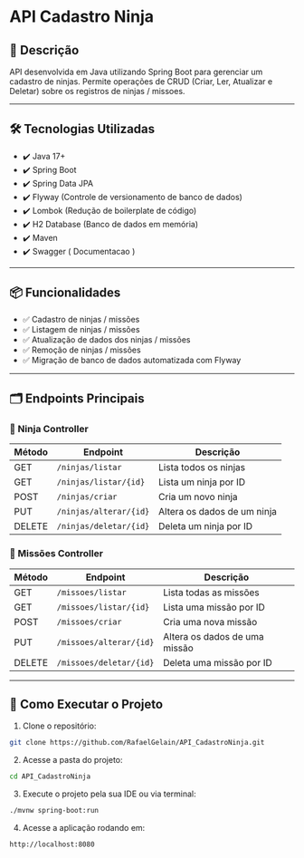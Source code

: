 # API Cadastro Ninja

## 📑 Descrição

API desenvolvida em Java utilizando Spring Boot para gerenciar um cadastro de ninjas. 
Permite operações de CRUD (Criar, Ler, Atualizar e Deletar) sobre os registros de ninjas / missoes.

---

## 🛠️ Tecnologias Utilizadas

- ✔️ Java 17+
- ✔️ Spring Boot
- ✔️ Spring Data JPA
- ✔️ Flyway (Controle de versionamento de banco de dados)
- ✔️ Lombok (Redução de boilerplate de código)
- ✔️ H2 Database (Banco de dados em memória)
- ✔️ Maven
- ✔️ Swagger ( Documentacao )

---

## 📦 Funcionalidades

- ✅ Cadastro de ninjas / missões
- ✅ Listagem de ninjas / missões
- ✅ Atualização de dados dos ninjas / missões
- ✅ Remoção de ninjas / missões
- ✅ Migração de banco de dados automatizada com Flyway

---

## 🗂️ Endpoints Principais

### 🔹 Ninja Controller

| Método | Endpoint                | Descrição                      |
|--------|--------------------------|---------------------------------|
| GET    | `/ninjas/listar`         | Lista todos os ninjas          |
| GET    | `/ninjas/listar/{id}`    | Lista um ninja por ID          |
| POST   | `/ninjas/criar`          | Cria um novo ninja             |
| PUT    | `/ninjas/alterar/{id}`   | Altera os dados de um ninja    |
| DELETE | `/ninjas/deletar/{id}`   | Deleta um ninja por ID         |

### 🔸 Missões Controller

| Método | Endpoint                   | Descrição                        |
|--------|-----------------------------|-----------------------------------|
| GET    | `/missoes/listar`           | Lista todas as missões           |
| GET    | `/missoes/listar/{id}`      | Lista uma missão por ID          |
| POST   | `/missoes/criar`            | Cria uma nova missão             |
| PUT    | `/missoes/alterar/{id}`     | Altera os dados de uma missão    |
| DELETE | `/missoes/deletar/{id}`     | Deleta uma missão por ID         |

---

## 🚀 Como Executar o Projeto

1. Clone o repositório:
```bash
git clone https://github.com/RafaelGelain/API_CadastroNinja.git
```

2. Acesse a pasta do projeto:
```bash
cd API_CadastroNinja
```

3. Execute o projeto pela sua IDE ou via terminal:
```bash
./mvnw spring-boot:run
```

4. Acesse a aplicação rodando em:
```
http://localhost:8080
```
